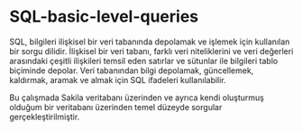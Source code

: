 # SQL-basic-level-queries

SQL, bilgileri ilişkisel bir veri tabanında depolamak ve işlemek için kullanılan bir sorgu dilidir. İlişkisel bir veri tabanı, farklı veri niteliklerini ve veri değerleri arasındaki çeşitli ilişkileri temsil eden satırlar ve sütunlar ile bilgileri tablo biçiminde depolar. Veri tabanından bilgi depolamak, güncellemek, kaldırmak, aramak ve almak için SQL ifadeleri kullanılabilir.

Bu çalışmada Sakila veritabanı üzerinden ve ayrıca kendi oluşturmuş olduğum bir veritabanı üzerinden temel düzeyde sorgular gerçekleştirilmiştir.
